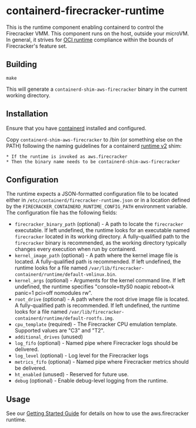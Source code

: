 # containerd-firecracker-runtime

This is the runtime component enabling containerd to control the Firecracker
VMM.  This component runs on the host, outside your microVM. In general, it
strives for
[OCI runtime](https://github.com/opencontainers/runtime-spec/blob/master/spec.md)
compliance within the bounds of Firecracker's feature set.

## Building

`make`

This will generate a `containerd-shim-aws-firecracker` binary in the current
working directory.

## Installation

Ensure that you have [containerd](https://github.com/containerd/containerd)
installed and configured.

Copy `containerd-shim-aws-firecracker` to /bin (or something else on the PATH)
following the naming guidelines for a containerd
[runtime v2](https://github.com/containerd/containerd/blob/master/runtime/v2/README.md)
shim:

	* If the runtime is invoked as aws.firecracker
	* Then the binary name needs to be containerd-shim-aws-firecracker

## Configuration

The runtime expects a JSON-formatted configuration file to be located either in
`/etc/containerd/firecracker-runtime.json` or in a location defined by the
`FIRECRACKER_CONTAINERD_RUNTIME_CONFIG_PATH` environment variable.  The
configuration file has the following fields:

* `firecracker_binary_path` (optional) - A path to locate the `firecracker`
  executable.  If left undefined, the runtime looks for an executable named
  `firecracker` located in its working directory.  A fully-qualified path to the
  `firecracker` binary is recommended, as the working directory typically
  changes every execution when run by containerd.
* `kernel_image_path` (optional) - A path where the kernel image file is
  located.  A fully-qualified path is recommended.  If left undefined, the
  runtime looks for a file named
  `/var/lib/firecracker-containerd/runtime/default-vmlinux.bin`.
* `kernel_args` (optional) - Arguments for the kernel command line.  If left
  undefined, the runtime specifies "console=ttyS0 noapic reboot=k panic=1
  pci=off nomodules rw".
* `root_drive` (optional) - A path where the root drive image file is located. A
  fully-qualified path is recommended.  If left undefined, the runtime looks for
  a file named `/var/lib/firecracker-containerd/runtime/default-rootfs.img`.
* `cpu_template` (required) - The Firecracker CPU emulation template.  Supported
  values are "C3" and "T2".
* `additional_drives` (unused)
* `log_fifo` (optional) - Named pipe where Firecracker logs should be delivered.
* `log_level` (optional) - Log level for the Firecracker logs
* `metrics_fifo` (optional) - Named pipe where Firecracker metrics should be
  delivered.
* `ht_enabled` (unused) - Reserved for future use.
* `debug` (optional) - Enable debug-level logging from the runtime.

## Usage
See our [Getting Started Guide](../docs/getting-started.md) for details on how to use
the aws.firecracker runtime.
